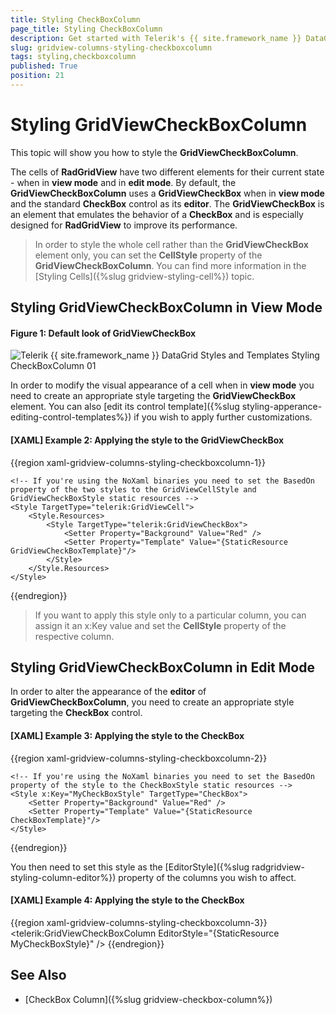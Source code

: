 ```yaml
---
title: Styling CheckBoxColumn
page_title: Styling CheckBoxColumn
description: Get started with Telerik's {{ site.framework_name }} DataGrid and learn how to style the CheckBoxColumn. 
slug: gridview-columns-styling-checkboxcolumn
tags: styling,checkboxcolumn
published: True
position: 21
---
```


# Styling GridViewCheckBoxColumn

This topic will show you how to style the __GridViewCheckBoxColumn__.

The cells of __RadGridView__ have two different elements for their current state - when in __view mode__ and in __edit mode__. By default, the __GridViewCheckBoxColumn__ uses a __GridViewCheckBox__ when in __view mode__ and the standard __CheckBox__ control as its __editor__. The __GridViewCheckBox__ is an element that emulates the behavior of a __CheckBox__ and is especially designed for __RadGridView__ to improve its performance. 

>In order to style the whole cell rather than the __GridViewCheckBox__ element only, you can set the __CellStyle__ property of the __GridViewCheckBoxColumn__. You can find more information in the [Styling Cells]({%slug gridview-styling-cell%}) topic. 

## Styling GridViewCheckBoxColumn in View Mode

#### __Figure 1: Default look of GridViewCheckBox__        
![Telerik {{ site.framework_name }} DataGrid Styles and Templates Styling CheckBoxColumn 01](images/RadGridView_Styles_and_Templates_Styling_CheckBoxColumn_01.PNG)

In order to modify the visual appearance of a cell when in __view mode__ you need to create an appropriate style targeting the **GridViewCheckBox** element. You can also [edit its control template]({%slug styling-apperance-editing-control-templates%}) if you wish to apply further customizations.

#### __[XAML] Example 2: Applying the style to the GridViewCheckBox__
{{region xaml-gridview-columns-styling-checkboxcolumn-1}}
	<ControlTemplate x:Key="GridViewCheckBoxTemplate" TargetType="grid:GridViewCheckBox">
		<!-- the default template for the theme -->
    </ControlTemplate>

	<!-- If you're using the NoXaml binaries you need to set the BasedOn property of the two styles to the GridViewCellStyle and GridViewCheckBoxStyle static resources --> 
	<Style TargetType="telerik:GridViewCell">
		<Style.Resources>
			<Style TargetType="telerik:GridViewCheckBox">
				<Setter Property="Background" Value="Red" />
				<Setter Property="Template" Value="{StaticResource GridViewCheckBoxTemplate}"/>
			</Style>
		</Style.Resources>
	</Style>
{{endregion}}

>If you want to apply this style only to a particular column, you can assign it an x:Key value and set the **CellStyle** property of the respective column.

## Styling GridViewCheckBoxColumn in Edit Mode

In order to alter the appearance of the __editor__ of __GridViewCheckBoxColumn__, you need to create an appropriate style targeting the __CheckBox__ control.

#### __[XAML] Example 3: Applying the style to the CheckBox__
{{region xaml-gridview-columns-styling-checkboxcolumn-2}}
	<ControlTemplate TargetType="CheckBox" x:Key="CheckBoxTemplate">
        <!-- the default template for the theme -->
    </ControlTemplate>

	<!-- If you're using the NoXaml binaries you need to set the BasedOn property of the style to the CheckBoxStyle static resources --> 
	<Style x:Key="MyCheckBoxStyle" TargetType="CheckBox">
		<Setter Property="Background" Value="Red" />
		<Setter Property="Template" Value="{StaticResource CheckBoxTemplate}"/>
	</Style>
{{endregion}}

You then need to set this style as the [EditorStyle]({%slug radgridview-styling-column-editor%}) property of the columns you wish to affect.

#### __[XAML] Example 4: Applying the style to the CheckBox__
{{region xaml-gridview-columns-styling-checkboxcolumn-3}}
	<telerik:GridViewCheckBoxColumn EditorStyle="{StaticResource MyCheckBoxStyle}" />
{{endregion}}

## See Also
 * [CheckBox Column]({%slug gridview-checkbox-column%})